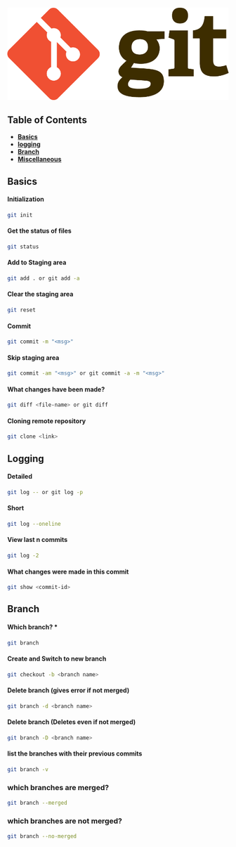 ![git logo](./git.png)


## Table of Contents

- [**Basics**](#Basics)
- [**logging**](#Logging)
- [**Branch**](#Branch)
- [**Miscellaneous**](#Miscellaneous)
## Basics 

#### Initialization
```bash
git init
```

#### Get the status of files
```bash
git status 
```
#### Add to Staging area

```bash
git add . or git add -a 
```
#### Clear the staging area
```bash
git reset
```

#### Commit 
```bash
git commit -m "<msg>"
```

#### Skip staging area 
```bash
git commit -am "<msg>" or git commit -a -m "<msg>"
```

#### What changes have been made?
```bash
git diff <file-name> or git diff 
```

#### Cloning remote repository 
```bash
git clone <link>
```

## Logging 

#### Detailed 
```bash
git log -- or git log -p
```

#### Short 
```bash
git log --oneline
```

#### View last n commits 
```bash
git log -2
```
#### What changes were made in this commit
```bash
git show <commit-id>
```

## Branch

#### Which branch? *
```bash
git branch 
```

#### Create and Switch to new branch 
```bash
git checkout -b <branch name>
```

#### Delete branch (gives error if not merged)
```bash
git branch -d <branch name>
```

#### Delete branch (Deletes even if not merged)
```bash
git branch -D <branch name>
```
#### list the branches with their previous commits 
```bash
git branch -v
```
### which branches are merged?
```bash
git branch --merged 
```

### which branches are not merged?
```bash 
git branch --no-merged 
```
